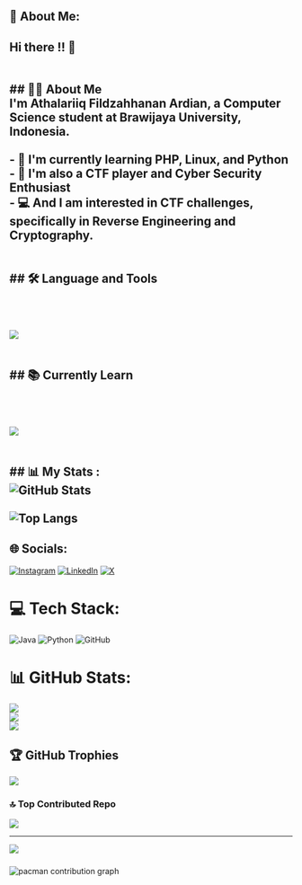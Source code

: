 ## 💫 About Me:
## Hi there !! 👋<br><br><br>## 👨‍💻 About Me<br>I'm **Athalariiq Fildzahhanan Ardian**, a Computer Science student at **Brawijaya University, Indonesia**.<br><br>- 🌱 I'm currently learning **PHP, Linux, and Python**  <br>- 🎯 I'm also a **CTF player and Cyber Security Enthusiast**<br>- 💻 And I am interested in CTF challenges, specifically in **Reverse Engineering and Cryptography**. <br><br><br>## 🛠️ Language and Tools  <br><br><p align="left">   <br>  <img src="https://skillicons.dev/icons?i=html,css,js,java,python,linux,github" />  <br><br><br>## 📚 Currently Learn  <br><br><p align="left">  <br>  <img src="https://skillicons.dev/icons?i=python,js,linux,php" />  <br><br><br>## 📊 My Stats :<br>![GitHub Stats](https://github-readme-stats.vercel.app/api?username=AriqArdian12&show_icons=true&theme=tokyonight)<br><br>![Top Langs](https://github-readme-stats.vercel.app/api/top-langs/?username=AriqArdian12&layout=compact&theme=tokyonight)


## 🌐 Socials:
[![Instagram](https://img.shields.io/badge/Instagram-%23E4405F.svg?logo=Instagram&logoColor=white)](https://www.instagram.com/ariqardiann?igsh=MXdnMWVyNGRvcGExbA%3D%3D&utm_source=qr) [![LinkedIn](https://img.shields.io/badge/LinkedIn-%230077B5.svg?logo=linkedin&logoColor=white)](https://www.linkedin.com/in/athalariiq-fildzahhanan-ardian-959790322/) [![X](https://img.shields.io/badge/X-black.svg?logo=X&logoColor=white)](https://x.com/lilroqq?s=11) 

# 💻 Tech Stack:
![Java](https://img.shields.io/badge/java-%23ED8B00.svg?style=for-the-badge&logo=openjdk&logoColor=white) ![Python](https://img.shields.io/badge/python-3670A0?style=for-the-badge&logo=python&logoColor=ffdd54) ![GitHub](https://img.shields.io/badge/github-%23121011.svg?style=for-the-badge&logo=github&logoColor=white)
# 📊 GitHub Stats:
![](https://github-readme-stats.vercel.app/api?username=AriqArdian12&theme=gotham&hide_border=false&include_all_commits=false&count_private=false)<br/>
![](https://nirzak-streak-stats.vercel.app/?user=AriqArdian12&theme=gotham&hide_border=false)<br/>
![](https://github-readme-stats.vercel.app/api/top-langs/?username=AriqArdian12&theme=gotham&hide_border=false&include_all_commits=false&count_private=false&layout=compact)

## 🏆 GitHub Trophies
![](https://github-profile-trophy.vercel.app/?username=AriqArdian12&theme=radical&no-frame=false&no-bg=true&margin-w=4)

### 🔝 Top Contributed Repo
![](https://github-contributor-stats.vercel.app/api?username=AriqArdian12&limit=5&theme=radical&combine_all_yearly_contributions=true)

---
[![](https://visitcount.itsvg.in/api?id=AriqArdian12&icon=0&color=0)](https://visitcount.itsvg.in)

###

<picture>
  <source media="(prefers-color-scheme: dark)" srcset="https://raw.githubusercontent.com/maurodesouza/maurodesouza/output/pacman-contribution-graph-dark.svg">
  <source media="(prefers-color-scheme: light)" srcset="https://raw.githubusercontent.com/maurodesouza/maurodesouza/output/pacman-contribution-graph.svg">
  <img alt="pacman contribution graph" src="https://raw.githubusercontent.com/maurodesouza/maurodesouza/output/pacman-contribution-graph.svg">
</picture>

###
